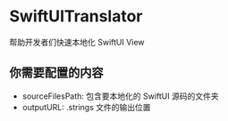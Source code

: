 #  SwiftUITranslator

帮助开发者们快速本地化 SwiftUI View

## 你需要配置的内容

- sourceFilesPath: 包含要本地化的 SwiftUI 源码的文件夹
- outputURL: .strings 文件的输出位置
